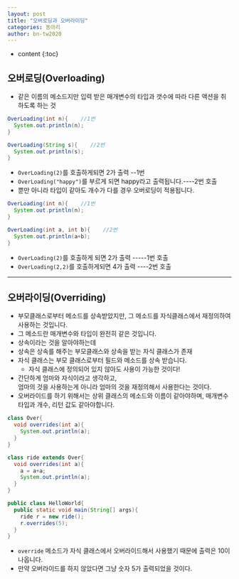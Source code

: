 ```yaml
---
layout: post
title: "오버로딩과 오버라이딩"
categories: 동아리
author: bn-tw2020
---
```

* content
{:toc}





## 오버로딩(Overloading)

-   같은 이름의 메소드지만 입력 받은 매개변수의 타입과 갯수에 따라 다른 액션을 취하도록 하는 것

```java
OverLoading(int n){    //1번
  System.out.println(n);
}

OverLoading(String s){    //2번
  System.out.println(s);
}
```

-   `OverLoading(2)`를 호출하게되면 2가 출력 --1번
-   `OverLoading("happy")`를 부르게 되면 happy라고 출력됩니다.----2번 호출
-   뿐만 아니라 타입이 같아도 개수가 다를 경우 오버로딩이 적용됩니다.

```java
OverLoading(int n){    //1번
  System.out.println(n);
}

OverLoading(int a, int b){    //2번
  System.out.println(a+b);
}
```

-   `OverLoading(2)`를 호출하게 되면 2가 출력 -----1번 호출
-   `OverLoading(2,2)`를 호출하게되면 4가 출력 ----2번 호출

---

## 오버라이딩(Overriding)

-   부모클래스로부터 메소드를 상속받았지만, 그 메소드를 자식클래스에서 재정의하여 사용하는 것입니다.
-   그 메소드란 매개변수와 타입이 완전히 같은 것입니다.
-   상속이라는 것을 알아야하는데
-   상속은 상속를 해주는 부모클래스와 상속을 받는 자식 클래스가 존재
-   자식 클래스는 부모 클래스로부터 필드와 메소드를 상속 받습니다.
    -   자식 클래스에 정의되어 있지 않아도 사용이 가능한 것이다!
-   간단하게 엄마와 자식이라고 생각하고,<br>
    엄마의 것을 사용하는게 아니라 엄마의 것을 재정의해서 사용한다는 것이다.
    <br>
-   오버라이드를 하기 위해서는 상위 클래스의 메소드와 이름이 같아야하며, 매개변수 타입과 개수, 리턴 값도 같아야합니다.

```java
class Over{
  void overrides(int a){
    System.out.println(a);
  }
}

class ride extends Over{
  void overrides(int a){
    a = a+a;
    System.out.println(a);
  }
}

public class HelloWorld{
  public static void main(String[] args){
    ride r = new ride();
    r.overrides(5);
  }
}
```

-   `override` 메소드가 자식 클래스에서 오버라이드해서 사용했기 때문에 출력은 10이 나옵니다.
-   만약 오버라이드를 하지 않았다면 그냥 숫자 5가 출력되었을 것이다.
